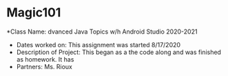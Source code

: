# Magic101
*Class Name: dvanced Java Topics w/h Android Studio 2020-2021
* Dates worked on: This assignment was started 8/17/2020 
* Description of Project: This began as a the code along and was finished as homework. It has 
* Partners: Ms. Rioux
